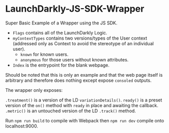 # LaunchDarkly-JS-SDK-Wrapper

Super Basic Example of a Wrapper using the JS SDK.

* `Flags` contains all of the LaunchDarkly Logic.
* `myContextTypes` contains two versions/types of the User context (addressed only as Context to avoid the stereotype of an individual user).
  *  `known` for known users.
  *  `anonymous` for those users without known attributes.
* `Index` is the entrypoint for the blank webpage.

Should be noted that this is only an example and that the web page itself is arbitrary and therefore does nothing except expose `consoled` outputs.

The wrapper only exposes:

`.treatment()` is a version of the LD `variationDetails()`. 
`ready()` is a preset version of the `on()` method with `ready` in place and awaiting the callback.
`.metric()` is an untouched version of the LD `.track()` method.

Run `npm run build` to compile with Webpack then `npm run dev` compile onto localhost:9000.
